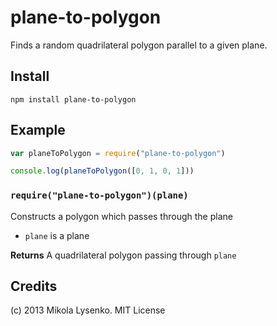 plane-to-polygon
================
Finds a random quadrilateral polygon parallel to a given plane.

## Install

    npm install plane-to-polygon

## Example

```javascript
var planeToPolygon = require("plane-to-polygon")

console.log(planeToPolygon([0, 1, 0, 1]))
```

### `require("plane-to-polygon")(plane)`
Constructs a polygon which passes through the plane

* `plane` is a plane

**Returns** A quadrilateral polygon passing through `plane`

## Credits
(c) 2013 Mikola Lysenko. MIT License